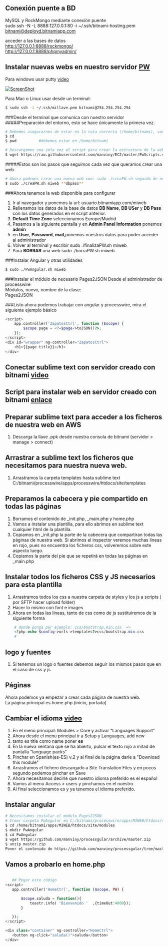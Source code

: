 ## Conexión puente a BD
MySQL y RockMongo mediante conexión puente  
sudo ssh -N -L 8888:127.0.0.1:80 -i ~/.ssh/bitnami-hosting.pem bitnami@deployd.bitnamiapp.com  

acceder a las bases de datos  
http://127.0.0.1:8888/rockmongo/  
http://127.0.0.1:8888/phpmyadmin/  


## Instalar nuevas webs en nuestro servidor [PW](https://processwire.com/talk/topic/9858-script-to-create-new-pw-in-bitnami-stack/)
Para windows usar putty [video](https://youtu.be/lxKQ3Sq47mc)   

[![ScreenShot](https://raw.github.com/GabLeRoux/WebMole/master/ressources/WebMole_Youtube_Video.png)](https://youtu.be/lxKQ3Sq47mc)

Para Mac o Linux usar desde un terminal:  
```sh
$ sudo ssh -i ~/.ssh/millave.pem bitnami@254.254.254.254
```
###Desde el terminal que comunica con nuestro servidor
#####Preparación del entorno, esto se hace únicamente la primera vez.
```sh
# Debemos asegurarnos de estar en la ruta correcta (/home/bitnami), vamos a comprobarlo
$ cd   
$ pwd          #debemos estar en /home/bitnami

# Descargamos una sola vez el script para crear la estructura de la web y BD
$ wget https://raw.githubusercontent.com/manviny/EC2/master/PwScripts.sh && sudo chmod +x PwScripts.sh  && ./PwScripts.sh
```
#####Estos son los pasos que seguimos cada vez que queramos crear una web.
```sh
# Ahora podemos crear una nueva web con: sudo ./creaPW.sh seguido de nombreWeb y DBpass
$ sudo ./creaPW.sh miweb **dbpass**
```
###Ahora tenemos la web disponible para configurar
1. Ir al navegador y ponemos la url: usuario.bitnamiapp.com/miweb  
2. Rellenamos los datos de la base de datos **DB Name**, **DB USer** y **DB Pass** con los datos generados en el script anterior.
3. **Default Time Zone** seleccionamos Europe/Madrid
4. Pasamos a la siguiente pantalla y en **Admin Panel Information** ponemos **admin**
5. en **User**, **Password**,  **mail**,ponemos nuestros datos para poder acceder al administrador
6. Volver al terminal y escribir sudo ./finalizaPW.sh miweb
7. Para **BORRAR** una web sudo ./borraPW.sh miweb

###Instalar Angular y otras utilidades
```sh
$ sudo ./PwAngular.sh miweb
````
###Instalar el módulo de necesario Pages2JSON
Desde el administrador de processwire   
Módulos, nuevo, nombre de la clase:  
Pages2JSON   

###Listo ahora podemos trabajar con angular y processwire, mira el siguiente ejemplo básico
```php
<script>
    app.controller('ZapatosCtrl', function ($scope) { 
        $scope.page = <?=$page->toJSON()?>;
    });
</script>
<div id="wrapper" ng-controller="ZapatosCtrl">
    <h1>{{page.title}}</h1>
</div>
```


## Conectar sublime text con servidor creado con bitnami [video](https://youtu.be/mAgvZ-dyPWQ)


## Script para instalar web en servidor creado con bitnami [enlace](https://processwire.com/talk/topic/9858-script-to-create-new-pw-in-bitnami-stack/)

## Preparar sublime text para acceder a los ficheros de nuestra web en AWS
1. Descarga la llave .ppk desde nuestra consola de bitnami (servidor > manage > connect)

## Arrastrar a sublime text los ficheros que necesitamos para nuestra nueva web.
1. Arrastramos la carpeta templates hasta sublime text  C:/bitnami/processwire/apps/processwire/htdocs/site/templates   

## Preparamos la cabecera y pie compartido en todas las páginas
1. Borramos el contenido de _init.php, _main.php y home.php   
2. Vamos a instalar una plantilla, para ello abrimos en sublime text cualquier html de la plantilla.  
3. Copiamos en _init.php la parte de la cabecera que compartiran todas las páginas de nuestra web. Si abrimos el inspector veremos muchas lineas en rojo, pues no encuentra los ficheros css, volveremos sobre este aspecto luego.
4. Copiamos la parte del pie que se repetirá en todas las páginas en _main.php


## Instalar todos los ficheros CSS y JS necesarios para esta plantilla
1. Arrastramos todos los css a nuestra carpeta de styles y los js a scripts ( por SFTP hacer upload folder)
2. Hacer lo mismo con font e images
3. Ahora en todas las lineas, tanto de css como de js sustituiremos de la siguiente forma
```php
    # donde ponga por ejemplo: ccs/bootstrap.min.css  =>  
    <?php echo $config->urls->templates?>css/bootstrap.min.css  
    # 
```

## logo y fuentes
1. Si tenemos un logo o fuentes debemos seguir los mismos pasos que en el caso de css y js  

## Páginas
Ahora podemos ya empezar a crear cada página de nuestra web.  
La página principal es home.php (inicio, portada)  


## Cambiar el idioma [video](https://youtu.be/lWXvyRH2tpw)
1. En el menú principal: Modules > Core y activar "Languages Support"
2. Ahora desde el menu principal ir a Setup y Languages, add new
3. tanto es title como name poner **es**
4. En la nueva ventana que se ha abierto, pulsar el texto rojo a mitad de pantalla "language packs"
5. Pinchar en Spanish(es-ES) v.2 y al final de la página darle a "Download this module"
6. Arrastramos el fichero descargado a  Site Translation Files y en pocos segundo podemos pinchar en Save
7. Ahora necesitamos decirle que nuestro idioma preferido es el español
8. Vamos al menu Access > users y pinchamos en el nuestro
9. Al final seleccionamos es y ya tenemos el idioma preferido.

## Instalar angular
 ```bash
# Necesitamos instalar el módulo Pages2JSON
# Crear carpeta PwAngular en C:/bitnami/processwire/apps/MIWEB/htdocs/site/modules
$ cd /home/bitnami/apps/MIWEB/htdocs/site/modules
$ mkdir PwAngular
$ cd PwAngular
$ wget https://github.com/manviny/processgular/archive/master.zip
$ unzip master.zip
Poner el contenido de https://github.com/manviny/processgular/tree/master
```
 ## Vamos a probarlo en home.php
 ```php
 
    ## Pegar este código
<script>
    app.controller('HomeCtrl', function ($scope, PW) {

     	$scope.saluda = function(){
     		toastr.info( 'Bienvenido '  ,{timeOut:4000});
     	}

    });
</script>

<div class="container" ng-controller="HomeCtrl">
	<button ng-click="saluda()">saluda</button>
</div>
 ```
